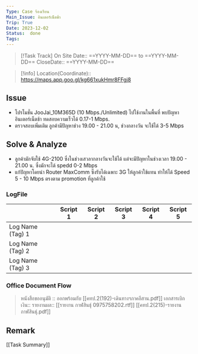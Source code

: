```yaml
---
Type: Case ร้องเรียน
Main_Issue: อินเตอร์เน็ตช้า
Trip: True
Date: 2023-12-02
Status:  done
Tags: 
---
```


>[!Task Track]
>On Site Date::   ==YYYY-MM-DD==  to ==YYYY-MM-DD==
>CloseDate::   ==YYYY-MM-DD==

>[!info]
>Location(Coordinate)::  https://maps.app.goo.gl/kg661xukHmr8FFgj8


## Issue
- โปรโมชั่น JooJai_10M365D (10 Mbps./Unlimited) ไปใช้งานในพื้นที่ พบปัญหาอินเตอร์เน็ตช้า ทดสอบความเร็วได้ 0.17-1 Mbps.
- ตรวจสอบเพิ่มเติม ลูกค้ามีปัญหาช่วง 19.00 - 21.00 น, ช่วงกลางวัน จะใช้ได้ 3-5 Mbps

## Solve & Analyze
- ลูกค้ามักจับใช้ 4G-2100 ซึ่งในช่วงเสวลากลางวันจะใช้ได้ แต่จะมีปัญหาในช่วงเวลา 19.00 - 21.00 น. ซึ่งมักจะได้ spedd 0-2 Mbps 
- แก้ปัญหาโดยนำ Router MaxComm ซึ่งรับได้เฉพาะ 3G ให้ลูกค้าใช้แทน ทำให้ได้ Speed 5 - 10 Mbps ตรงตาม promotion ที่ลูกค้าใช้

### LogFile

|                  | Script 1 | Script 2 | Script 3 | Script 4 | Script 5 |
| ---------------- | -------- | -------- | -------- | -------- | -------- |
| Log Name (Tag) 1 |          |          |          |          |          |
| Log Name (Tag) 2 |          |          |          |          |          |
| Log Name (Tag) 3 |          |          |          |          |          |


### Office Document Flow
>หนังสือขออนุมัติ :: ออกพร้อมกับ [[คทป.2(192)-เดินทางฯภาคอีสาน.pdf]]
>เอกสารเบิกเงิน::
>รายงานผล::  [[รายงาน กาฬสินธุ์ 0975758202.rtf]]  [[คทป.2(215)-รายงานกาฬสินธุ์.pdf]]

## Remark





[[Task Summary]]




